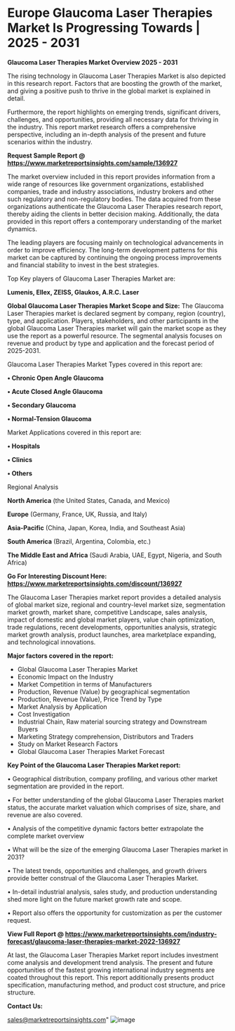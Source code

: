 # Europe Glaucoma Laser Therapies Market Is Progressing Towards | 2025 - 2031

<Strong> Glaucoma Laser Therapies Market Overview 2025 - 2031</strong>

The rising technology in Glaucoma Laser Therapies Market is also depicted in this research report. Factors that are boosting the growth of the market, and giving a positive push to thrive in the global market is explained in detail.

Furthermore, the report highlights on emerging trends, significant drivers, challenges, and opportunities, providing all necessary data for thriving in the industry. This report market research offers a comprehensive perspective, including an in-depth analysis of the present and future scenarios within the industry.

<strong>Request Sample Report @ <a href=https://www.marketreportsinsights.com/sample/136927>https://www.marketreportsinsights.com/sample/136927</a></strong>

The market overview included in this report provides information from a wide range of resources like government organizations, established companies, trade and industry associations, industry brokers and other such regulatory and non-regulatory bodies. The data acquired from these organizations authenticate the Glaucoma Laser Therapies research report, thereby aiding the clients in better decision making. Additionally, the data provided in this report offers a contemporary understanding of the market dynamics.

The leading players are focusing mainly on technological advancements in order to improve efficiency. The long-term development patterns for this market can be captured by continuing the ongoing process improvements and financial stability to invest in the best strategies.

Top Key players of Glaucoma Laser Therapies Market are:

<strong>Lumenis, Ellex, ZEISS, Glaukos, A.R.C. Laser</strong>

<strong><b>Global Glaucoma Laser Therapies Market Scope and Size:</b></strong>
The Glaucoma Laser Therapies market is declared segment by company, region (country), type, and application. Players, stakeholders, and other participants in the global Glaucoma Laser Therapies market will gain the market scope as they use the report as a powerful resource. The segmental analysis focuses on revenue and product by type and application and the forecast period of 2025-2031.

Glaucoma Laser Therapies Market Types covered in this report are:

<strong>• Chronic Open Angle Glaucoma

• Acute Closed Angle Glaucoma

• Secondary Glaucoma

• Normal-Tension Glaucoma</strong>

Market Applications covered in this report are:

<strong>• Hospitals

• Clinics

• Others</strong> 

Regional Analysis

<strong>North America</strong> (the United States, Canada, and Mexico)

<strong>Europe</strong> (Germany, France, UK, Russia, and Italy)

<strong>Asia-Pacific</strong> (China, Japan, Korea, India, and Southeast Asia)

<strong>South America</strong> (Brazil, Argentina, Colombia, etc.)

<strong>The Middle East and Africa</strong> (Saudi Arabia, UAE, Egypt, Nigeria, and South Africa)

<strong>Go For Interesting Discount Here: <a href=https://www.marketreportsinsights.com/discount/136927>https://www.marketreportsinsights.com/discount/136927</a></strong>

The Glaucoma Laser Therapies market report provides a detailed analysis of global market size, regional and country-level market size, segmentation market growth, market share, competitive Landscape, sales analysis, impact of domestic and global market players, value chain optimization, trade regulations, recent developments, opportunities analysis, strategic market growth analysis, product launches, area marketplace expanding, and technological innovations.

<strong><b>Major factors covered in the report:</b></strong>
<ul>
  <li>Global Glaucoma Laser Therapies Market </li>
  <li>Economic Impact on the Industry</li>
  <li>Market Competition in terms of Manufacturers</li>
  <li>Production, Revenue (Value) by geographical segmentation</li>
  <li>Production, Revenue (Value), Price Trend by Type</li>
  <li>Market Analysis by Application</li>
  <li>Cost Investigation</li>
  <li>Industrial Chain, Raw material sourcing strategy and Downstream Buyers</li>
  <li>Marketing Strategy comprehension, Distributors and Traders</li>
  <li>Study on Market Research Factors</li>
  <li>Global Glaucoma Laser Therapies Market Forecast</li>
</ul>

<strong><b>Key Point of the Glaucoma Laser Therapies Market report:</b></strong>

• Geographical distribution, company profiling, and various other market segmentation are provided in the report.

• For better understanding of the global Glaucoma Laser Therapies market status, the accurate market valuation which comprises of size, share, and revenue are also covered.

• Analysis of the competitive dynamic factors better extrapolate the complete market overview

• What will be the size of the emerging Glaucoma Laser Therapies market in 2031?

• The latest trends, opportunities and challenges, and growth drivers provide better construal of the Glaucoma Laser Therapies Market.

• In-detail industrial analysis, sales study, and production understanding shed more light on the future market growth rate and scope.

• Report also offers the opportunity for customization as per the customer request.

<strong><b>View Full Report @ <a href=https://www.marketreportsinsights.com/industry-forecast/glaucoma-laser-therapies-market-2022-136927>https://www.marketreportsinsights.com/industry-forecast/glaucoma-laser-therapies-market-2022-136927</a></b></strong>


At last, the Glaucoma Laser Therapies Market report includes investment come analysis and development trend analysis. The present and future opportunities of the fastest growing international industry segments are coated throughout this report. This report additionally presents product specification, manufacturing method, and product cost structure, and price structure.

<strong>Contact Us:</strong>

sales@marketreportsinsights.com"
![image](https://github.com/user-attachments/assets/07553633-9a0c-4174-85b5-42b38d5595f9)
